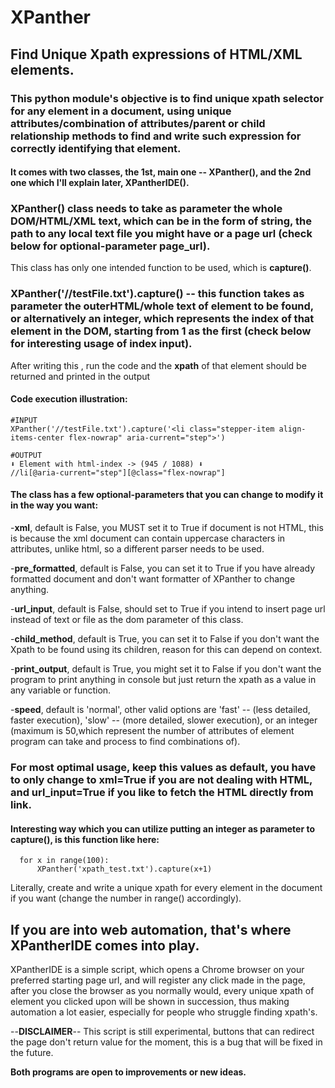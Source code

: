 # XPanther

## Find Unique Xpath expressions of HTML/XML elements.

### This python module's objective is to find unique xpath selector for any element in a document, using unique attributes/combination of attributes/parent or child relationship methods to find and write such expression for correctly identifying that element.

#### It comes with two classes, the 1st, main one -- XPanther(), and the 2nd one which I'll explain later, XPantherIDE().

### **XPanther()** class needs to take as parameter the whole **DOM/HTML/XML** text, which can be in the form of **string**, the **path** to any local text file you might have or a page **url** (check below for optional-parameter page_url).

This class has only one intended function to be used, which is **capture()**.

### XPanther('//testFile.txt').capture() -- this function takes as parameter the **outerHTML/whole** text of element to be found, or alternatively an integer, which represents the index of that element in the DOM, starting from 1 as the first (check below for interesting usage of index input).

After writing this , run the code and the **xpath** of that element should be returned and printed in the output

#### Code execution illustration:

    #INPUT
    XPanther('//testFile.txt').capture('<li class="stepper-item align-items-center flex-nowrap" aria-current="step">')
    
    #OUTPUT
    ⬇ Element with html-index -> (945 / 1088) ⬇
    //li[@aria-current="step"][@class="flex-nowrap"]
    
    
    
#### **The class has a few optional-parameters that you can change to modify it in the way you want:**

-**xml**, default is False, you MUST set it to True if document is not HTML, this is because the xml document can contain uppercase characters in attributes, unlike html, so a different parser needs to be used.

-**pre_formatted**, default is False, you can set it to True if you have already formatted document and don't want formatter of XPanther to change anything.

-**url_input**, default is False, should set to True if you intend to insert page url instead of text or file as the dom parameter of this class.

-**child_method**, default is True, you can set it to False if you don't want the Xpath to be found using its children, reason for this can depend on context.

-**print_output**, default is True, you might set it to False if you don't want the program to print anything in console but just return the xpath as a value in any variable or function.

-**speed**, default is 'normal', other valid options are 'fast' -- (less detailed, faster execution), 'slow' -- (more detailed, slower execution), or an integer (maximum is 50,which represent the number of attributes of element program can take and process to find combinations of).
          

### For most optimal usage, keep this values as default, you have to only change  to xml=True if you are not dealing with HTML, and url_input=True if you like to fetch the HTML directly from link. 

#### Interesting way which you can utilize putting an integer as parameter to capture(), is this function like here:

      for x in range(100):
          XPanther('xpath_test.txt').capture(x+1)

Literally, create and write a unique xpath for every element in the document if you want (change the number in range() accordingly).


## If you are into web automation, that's where **XPantherIDE** comes into play.

XPantherIDE is a simple script, which opens a Chrome browser on your preferred starting page url, and will register any click made in the page, after you close the browser as you normally would, every unique xpath of element you clicked upon will be shown in succession, thus making automation a lot easier, especially for people who struggle finding xpath's.

--**DISCLAIMER**-- This script is still experimental, buttons that can redirect the page don't return value for the moment, this is a bug that will be fixed in the future.

**Both programs are open to improvements or new ideas.**










